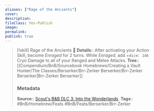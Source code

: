```yaml
---
aliases: ["Rage of the Ancients"]
cover: 
description: 
fileClass: Yes-Publish
image: 
permalink: 
publish: true
---
```


> [!skill] Rage of the Ancients 🍻
> **Details**:: After activating your Action Skill, become *Enraged* for 2 turns. While *Enraged*, add +`dice: 1d6` Cryo Damage to all of your Ranged and Melee Attacks.
> **Tree**:: [[Compendium/BnB/Sourcebook Homebrews/Creating a Vault Hunter/The Classes/Berserker/Brr-Zerker Berserker/Brr-Zerker Berserker|Brr-Zerker Berserker]]
>
> ### Metadata
> **Source**:: [Scout's B&B DLC 3: Into the Wonderlands](https://docs.google.com/document/d/1MLOgrWwcLNTnP9PuXrKiLImy7SUh4hXO8arVUAlmdp0/edit).
> **Tags**:: #BnB/Homebrew/Feats #BnB/Feats/Berserker/Brr-Zerker
